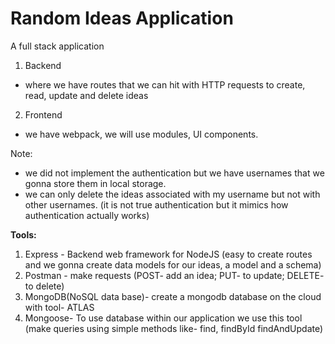 # Random Ideas Application
A full stack application

1. Backend
- where we have routes that we can hit with HTTP requests to create, read, update and delete ideas
2. Frontend
- we have webpack, we will use modules, UI components.

Note:
* we did not implement the authentication but we have usernames that we gonna store them in local storage.
* we can only delete the ideas associated with my username but not with other usernames.
(it is not true authentication but it mimics how authentication actually works)

**Tools:**
1. Express - Backend web framework for NodeJS
  (easy to create routes and we gonna create data models for our ideas, a model and a schema)
2. Postman - make requests
  (POST- add an idea; PUT- to update; DELETE- to delete)
3. MongoDB(NoSQL data base)- create a mongodb database on the cloud with tool- ATLAS
4. Mongoose- To use database within our application we use this tool
  (make queries using simple methods like- find, findById findAndUpdate)